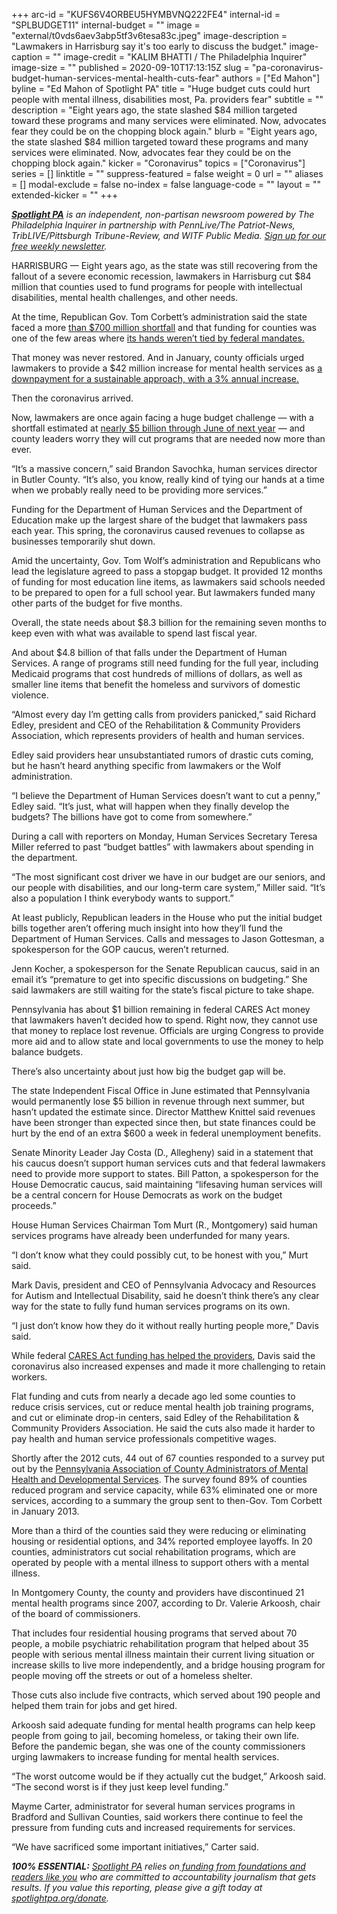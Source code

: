 +++
arc-id = "KUFS6V4ORBEU5HYMBVNQ222FE4"
internal-id = "SPLBUDGET11"
internal-budget = ""
image = "external/t0vds6aev3abp5tf3v6tesa83c.jpeg"
image-description = "Lawmakers in Harrisburg say it's too early to discuss the budget."
image-caption = ""
image-credit = "KALIM BHATTI / The Philadelphia Inquirer"
image-size = ""
published = 2020-09-10T17:13:15Z
slug = "pa-coronavirus-budget-human-services-mental-health-cuts-fear"
authors = ["Ed Mahon"]
byline = "Ed Mahon of Spotlight PA"
title = "Huge budget cuts could hurt people with mental illness, disabilities most, Pa. providers fear"
subtitle = ""
description = "Eight years ago, the state slashed $84 million targeted toward these programs and many services were eliminated. Now, advocates fear they could be on the chopping block again."
blurb = "Eight years ago, the state slashed $84 million targeted toward these programs and many services were eliminated. Now, advocates fear they could be on the chopping block again."
kicker = "Coronavirus"
topics = ["Coronavirus"]
series = []
linktitle = ""
suppress-featured = false
weight = 0
url = ""
aliases = []
modal-exclude = false
no-index = false
language-code = ""
layout = ""
extended-kicker = ""
+++

<a href="https://www.spotlightpa.org/"><i><b>Spotlight PA</b></i></a><i> is an independent, non-partisan newsroom powered by The Philadelphia Inquirer in partnership with PennLive/The Patriot-News, TribLIVE/Pittsburgh Tribune-Review, and WITF Public Media. </i><a href="https://www.spotlightpa.org/newsletters"><i>Sign up for our free weekly newsletter</i></a><i>.</i>

HARRISBURG — Eight years ago, as the state was still recovering from the fallout of a severe economic recession, lawmakers in Harrisburg cut $84 million that counties used to fund programs for people with intellectual disabilities, mental health challenges, and other needs.

At the time, Republican Gov. Tom Corbett’s administration said the state faced a more <a href="https://www.budget.pa.gov/PublicationsAndReports/Documents/2012-13%20Budget%20Document%20web2.pdf">than $700 million shortfall</a> and that funding for counties was one of the few areas where <a href="https://www.pennlive.com/midstate/2013/06/tom_corbett_mental_health_penn.html">its hands weren’t tied by federal mandates.</a>

That money was never restored. And in January, county officials urged lawmakers to provide a $42 million increase for mental health services as <a href="https://www.pacounties.org/GR/Documents/CCAPPrioritiesStatusReportJAugust2020.pdf">a downpayment for a sustainable approach, with a 3% annual increase.</a>

Then the coronavirus arrived.

Now, lawmakers are once again facing a huge budget challenge — with a shortfall estimated at <a href="https://www.spotlightpa.org/news/2020/05/pennsylvania-short-term-budget-revenue-shortfall-coronavirus/" target=_blank>nearly $5 billion through June of next year</a> — and county leaders worry they will cut programs that are needed now more than ever.

“It’s a massive concern,” said Brandon Savochka, human services director in Butler County. “It’s also, you know, really kind of tying our hands at a time when we probably really need to be providing more services.”

<script src="https://www.spotlightpa.org/embed.js" async></script><div data-spl-embed-version="1" data-spl-src="https://www.spotlightpa.org/embeds/newsletter-covid/"></div>

Funding for the Department of Human Services and the Department of Education make up the largest share of the budget that lawmakers pass each year. This spring, the coronavirus caused revenues to collapse as businesses temporarily shut down.

Amid the uncertainty, Gov. Tom Wolf’s administration and Republicans who lead the legislature agreed to pass a stopgap budget. It provided 12 months of funding for most education line items, as lawmakers said schools needed to be prepared to open for a full school year. But lawmakers funded many other parts of the budget for five months.

Overall, the state needs about $8.3 billion for the remaining seven months to keep even with what was available to spend last fiscal year.

And about $4.8 billion of that falls under the Department of Human Services. A range of programs still need funding for the full year, including Medicaid programs that cost hundreds of millions of dollars, as well as smaller line items that benefit the homeless and survivors of domestic violence.

“Almost every day I’m getting calls from providers panicked,” said Richard Edley, president and CEO of the Rehabilitation &amp; Community Providers Association, which represents providers of health and human services.

Edley said providers hear unsubstantiated rumors of drastic cuts coming, but he hasn’t heard anything specific from lawmakers or the Wolf administration.

“I believe the Department of Human Services doesn’t want to cut a penny,” Edley said. “It’s just, what will happen when they finally develop the budgets? The billions have got to come from somewhere.”

During a call with reporters on Monday, Human Services Secretary Teresa Miller referred to past “budget battles” with lawmakers about spending in the department.

“The most significant cost driver we have in our budget are our seniors, and our people with disabilities, and our long-term care system,” Miller said. “It’s also a population I think everybody wants to support.”

At least publicly, Republican leaders in the House who put the initial budget bills together aren’t offering much insight into how they’ll fund the Department of Human Services. Calls and messages to Jason Gottesman, a spokesperson for the GOP caucus, weren’t returned.

Jenn Kocher, a spokesperson for the Senate Republican caucus, said in an email it’s “premature to get into specific discussions on budgeting.” She said lawmakers are still waiting for the state’s fiscal picture to take shape.

Pennsylvania has about $1 billion remaining in federal CARES Act money that lawmakers haven’t decided how to spend. Right now, they cannot use that money to replace lost revenue. Officials are urging Congress to provide more aid and to allow state and local governments to use the money to help balance budgets.

There’s also uncertainty about just how big the budget gap will be.

The state Independent Fiscal Office in June estimated that Pennsylvania would permanently lose $5 billion in revenue through next summer, but hasn’t updated the estimate since. Director Matthew Knittel said revenues have been stronger than expected since then, but state finances could be hurt by the end of an extra $600 a week in federal unemployment benefits.

Senate Minority Leader Jay Costa (D., Allegheny) said in a statement that his caucus doesn’t support human services cuts and that federal lawmakers need to provide more support to states. Bill Patton, a spokesperson for the House Democratic caucus, said maintaining “lifesaving human services will be a central concern for House Democrats as work on the budget proceeds.”

<script src="https://www.spotlightpa.org/embed.js" async></script><div data-spl-embed-version="1" data-spl-src="https://www.spotlightpa.org/embeds/donate/"></div>

House Human Services Chairman Tom Murt (R., Montgomery) said human services programs have already been underfunded for many years.

“I don’t know what they could possibly cut, to be honest with you,” Murt said.

Mark Davis, president and CEO of Pennsylvania Advocacy and Resources for Autism and Intellectual Disability, said he doesn’t think there’s any clear way for the state to fully fund human services programs on its own.

“I just don’t know how they do it without really hurting people more,” Davis said.

While federal <a href="https://www.par.net/par-thanks-governor-wolf---lawmakers-for-protecting-individuals-with-id-a---direct-support-professionals">CARES Act funding has helped the providers</a>, Davis said the coronavirus also increased expenses and made it more challenging to retain workers.

Flat funding and cuts from nearly a decade ago led some counties to reduce crisis services, cut or reduce mental health job training programs, and cut or eliminate drop-in centers, said Edley of the Rehabilitation &amp; Community Providers Association. He said the cuts also made it harder to pay health and human service professionals competitive wages.

Shortly after the 2012 cuts, 44 out of 67 counties responded to a survey put out by the <a href="https://web.archive.org/web/20210804001804/https://www.mhapa.org/newsletter/0113/02.htm
">Pennsylvania Association of County Administrators of Mental Health and Developmental Services</a>. The survey found 89% of counties reduced program and service capacity, while 63% eliminated one or more services, according to a summary the group sent to then-Gov. Tom Corbett in January 2013.

More than a third of the counties said they were reducing or eliminating housing or residential options, and 34% reported employee layoffs. In 20 counties, administrators cut social rehabilitation programs, which are operated by people with a mental illness to support others with a mental illness.

In Montgomery County, the county and providers have discontinued 21 mental health programs since 2007, according to Dr. Valerie Arkoosh, chair of the board of commissioners.

That includes four residential housing programs that served about 70 people, a mobile psychiatric rehabilitation program that helped about 35 people with serious mental illness maintain their current living situation or increase skills to live more independently, and a bridge housing program for people moving off the streets or out of a homeless shelter.

Those cuts also include five contracts, which served about 190 people and helped them train for jobs and get hired.

Arkoosh said adequate funding for mental health programs can help keep people from going to jail, becoming homeless, or taking their own life. Before the pandemic began, she was one of the county commissioners urging lawmakers to increase funding for mental health services.

“The worst outcome would be if they actually cut the budget,” Arkoosh said. “The second worst is if they just keep level funding.”

Mayme Carter, administrator for several human services programs in Bradford and Sullivan Counties, said workers there continue to feel the pressure from funding cuts and increased requirements for services.

“We have sacrificed some important initiatives,” Carter said.

<i><b>100% ESSENTIAL:</b></i><i> </i><a href="https://www.spotlightpa.org/"><i>Spotlight PA</i></a><i> relies on</i><a href="https://www.spotlightpa.org/support"><i> funding from foundations and readers like you</i></a><i> who are committed to accountability journalism that gets results. If you value this reporting, please give a gift today at </i><a href="http://spotlightpa.org/donate"><i>spotlightpa.org/donate</i></a><i>.</i>
